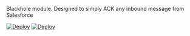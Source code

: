 Blackhole module.  Designed to simply ACK any inbound message from Salesforce

[![Deploy](https://www.herokucdn.com/deploy/button.png)](https://heroku.com/deploy?template=https://github.com/pcon/salesforce-blackhole)
[![Deploy](https://raw.githubusercontent.com/pcon/sticky-notes-quickstart/master/public/openshiftDeploy.png)](https://openshift.redhat.com/app/console/application_types/custom?name=salesforce-blackhole&initial_git_url=https://github.com/pcon/salesforce-blackhole.git&cartridges[]=nodejs-0.10)